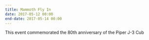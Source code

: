 ```yaml
---
title: Mammoth Fly In
date: 2017-05-12 00:00
end-date: 2017-05-14 00:00
---
```

This event commemorated the 80th anniversary of the Piper J-3 Cub
